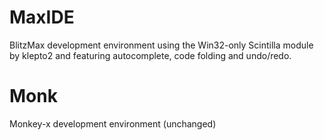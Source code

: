 MaxIDE
======

BlitzMax development environment using the Win32-only Scintilla module by klepto2 and featuring autocomplete, code folding and undo/redo.


Monk
====

Monkey-x development environment (unchanged)
